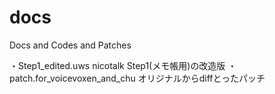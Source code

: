 # docs
Docs and Codes and Patches


・Step1_edited.uws nicotalk Step1(メモ帳用)の改造版
・patch.for_voicevoxen_and_chu オリジナルからdiffとったパッチ
